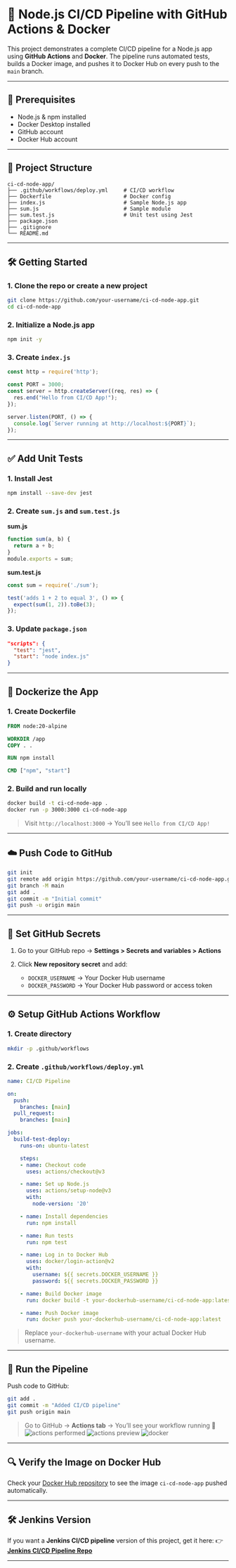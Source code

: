 # 🚀 Node.js CI/CD Pipeline with GitHub Actions & Docker

This project demonstrates a complete CI/CD pipeline for a Node.js app using **GitHub Actions** and **Docker**. The pipeline runs automated tests, builds a Docker image, and pushes it to Docker Hub on every push to the `main` branch.

---

## 🯡 Prerequisites

* Node.js & npm installed
* Docker Desktop installed
* GitHub account
* Docker Hub account

---

## 📁 Project Structure

```
ci-cd-node-app/
├── .github/workflows/deploy.yml     # CI/CD workflow
├── Dockerfile                       # Docker config
├── index.js                         # Sample Node.js app
├── sum.js                           # Sample module
├── sum.test.js                      # Unit test using Jest
├── package.json
├── .gitignore
└── README.md
```

---

## 🛠️ Getting Started

### 1. Clone the repo or create a new project

```bash
git clone https://github.com/your-username/ci-cd-node-app.git
cd ci-cd-node-app
```

### 2. Initialize a Node.js app

```bash
npm init -y
```

### 3. Create `index.js`

```js
const http = require('http');

const PORT = 3000;
const server = http.createServer((req, res) => {
  res.end("Hello from CI/CD App!");
});

server.listen(PORT, () => {
  console.log(`Server running at http://localhost:${PORT}`);
});
```

---

## ✅ Add Unit Tests

### 1. Install Jest

```bash
npm install --save-dev jest
```

### 2. Create `sum.js` and `sum.test.js`

**sum.js**

```js
function sum(a, b) {
  return a + b;
}
module.exports = sum;
```

**sum.test.js**

```js
const sum = require('./sum');

test('adds 1 + 2 to equal 3', () => {
  expect(sum(1, 2)).toBe(3);
});
```

### 3. Update `package.json`

```json
"scripts": {
  "test": "jest",
  "start": "node index.js"
}
```

---

## 🐳 Dockerize the App

### 1. Create Dockerfile

```Dockerfile
FROM node:20-alpine

WORKDIR /app
COPY . .

RUN npm install

CMD ["npm", "start"]
```

### 2. Build and run locally

```bash
docker build -t ci-cd-node-app .
docker run -p 3000:3000 ci-cd-node-app
```

> Visit `http://localhost:3000` → You’ll see `Hello from CI/CD App!`

---

## ☁️ Push Code to GitHub

```bash
git init
git remote add origin https://github.com/your-username/ci-cd-node-app.git
git branch -M main
git add .
git commit -m "Initial commit"
git push -u origin main
```

---

## 🔐 Set GitHub Secrets

1. Go to your GitHub repo → **Settings > Secrets and variables > Actions**
2. Click **New repository secret** and add:

   * `DOCKER_USERNAME` → Your Docker Hub username
   * `DOCKER_PASSWORD` → Your Docker Hub password or access token

---

## ⚙️ Setup GitHub Actions Workflow

### 1. Create directory

```bash
mkdir -p .github/workflows
```

### 2. Create `.github/workflows/deploy.yml`

```yaml
name: CI/CD Pipeline

on:
  push:
    branches: [main]
  pull_request:
    branches: [main]

jobs:
  build-test-deploy:
    runs-on: ubuntu-latest

    steps:
    - name: Checkout code
      uses: actions/checkout@v3

    - name: Set up Node.js
      uses: actions/setup-node@v3
      with:
        node-version: '20'

    - name: Install dependencies
      run: npm install

    - name: Run tests
      run: npm test

    - name: Log in to Docker Hub
      uses: docker/login-action@v2
      with:
        username: ${{ secrets.DOCKER_USERNAME }}
        password: ${{ secrets.DOCKER_PASSWORD }}

    - name: Build Docker image
      run: docker build -t your-dockerhub-username/ci-cd-node-app:latest .

    - name: Push Docker image
      run: docker push your-dockerhub-username/ci-cd-node-app:latest
```

> Replace `your-dockerhub-username` with your actual Docker Hub username.

---

## 🚀 Run the Pipeline

Push code to GitHub:

```bash
git add .
git commit -m "Added CI/CD pipeline"
git push origin main
```

> Go to GitHub → **Actions tab** → You’ll see your workflow running 🎉
> ![actions performed](assets/actions.png)
> ![actions preview](assets/actions2.png)
> ![docker](assets/docker.png)

---

## 🔍 Verify the Image on Docker Hub

Check your [Docker Hub repository](https://hub.docker.com/repositories) to see the image `ci-cd-node-app` pushed automatically.

---

## 🛠️ Jenkins Version

If you want a **Jenkins CI/CD pipeline** version of this project, get it here:
👉 **[Jenkins CI/CD Pipeline Repo](https://github.com/TejeshKumarGantyada/4-cicd-pipeline-with-jenkins)**

---
